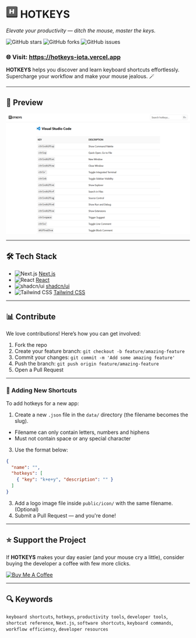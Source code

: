 # <img src="public/hotkeys.svg" height="32" width="32" > HOTKEYS

*Elevate your productivity — ditch the mouse, master the keys.*


![GitHub stars](https://img.shields.io/github/stars/malay77patra/hotkeys?style=social)
![GitHub forks](https://img.shields.io/github/forks/malay77patra/hotkeys?style=social)
![GitHub issues](https://img.shields.io/github/issues/malay77patra/hotkeys?style=social)

### 🌐 Visit: https://hotkeys-iota.vercel.app

**HOTKEYS** helps you discover and learn keyboard shortcuts effortlessly. Supercharge your workflow and make your mouse jealous. 🪄

---

## 📸 Preview

![HOTKEYS Screenshot](public/demo.png)

---

## 🛠️ Tech Stack

- ![Next.js](https://img.shields.io/badge/-Next.js-000?logo=next.js&logoColor=white&style=flat-square) [Next.js](https://nextjs.org/)
- ![React](https://img.shields.io/badge/-React-61DAFB?logo=react&logoColor=black&style=flat-square) [React](https://reactjs.org/)
- ![shadcn/ui](https://img.shields.io/badge/-shadcn/ui-000?logo=vercel&logoColor=white&style=flat-square) [shadcn/ui](https://ui.shadcn.com/)
- ![Tailwind CSS](https://img.shields.io/badge/-Tailwind%20CSS-38B2AC?logo=tailwind-css&logoColor=white&style=flat-square) [Tailwind CSS](https://tailwindcss.com/)

---

## 📊 Contribute

We love contributions! Here’s how you can get involved:

1. Fork the repo
2. Create your feature branch: `git checkout -b feature/amazing-feature`
3. Commit your changes: `git commit -m 'Add some amazing feature'`
4. Push the branch: `git push origin feature/amazing-feature`
5. Open a Pull Request

---

### 🔑 Adding New Shortcuts

To add hotkeys for a new app:

1. Create a new `.json` file in the `data/` directory (the filename becomes the slug).
  - Filename can only contain letters, numbers and hiphens
  - Must not contain space or any special character
3. Use the format below:

```json
{
  "name": "",
  "hotkeys": [
    { "key": "k+e+y", "description": "" }
  ]
}
```
3. Add a logo image file inside `public/icon/` with the same filename. (Optional)
4. Submit a Pull Request — and you're done!

---

## ⭐ Support the Project

If **HOTKEYS** makes your day easier (and your mouse cry a little), consider buying the developer a coffee with few more clicks.

<a href="https://www.buymeacoffee.com/malaypatra" target="_blank">
  <img src="https://cdn.buymeacoffee.com/buttons/v2/default-yellow.png" alt="Buy Me A Coffee" height="60px" width="217px">
</a>

---

## 🔍 Keywords

`keyboard shortcuts`, `hotkeys`, `productivity tools`, `developer tools`, `shortcut reference`, `Next.js`, `software shortcuts`, `keyboard commands`, `workflow efficiency`, `developer resources`
